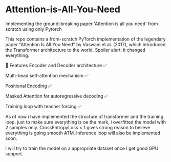 # Attention-is-All-You-Need
Implementing the ground-breaking paper 'Attention is all you need' from scratch using only Pytorch

This repo contains a from-scratch PyTorch implementation of the legendary paper "Attention Is All You Need" by Vaswani et al. (2017), which introduced the Transformer architecture to the world. Spoiler alert: it changed everything.

🚀 Features
Encoder and Decoder architecture ✅

Multi-head self-attention mechanism ✅

Positional Encoding ✅

Masked Attention for autoregressive decoding ✅

Training loop with teacher forcing ✅


As of now i have implemented the structure of transformer and the training loop.
just to make sure everything is oe the mark, i overfitted the model with 2 samples only. CrossEntropyLoss < 1 gives strong reason to believe everything is going smooth ATM. Inference loop will also be implemented soon.

I will try to train the model on a appropriate dataset once I get good GPU support.
